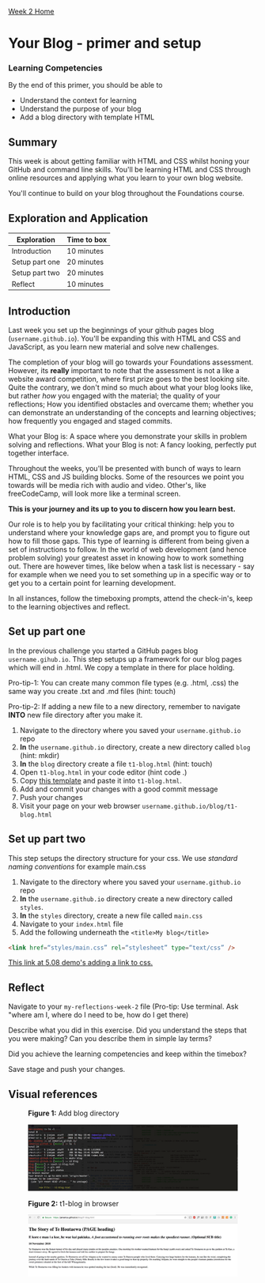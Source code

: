 [Week 2 Home](README.md)

# Your Blog - primer and setup

### Learning Competencies
By the end of this primer, you should be able to 
- Understand the context for learning 
- Understand the purpose of your blog 
- Add a blog directory with template HTML

## Summary
This week is about getting familiar with HTML and CSS whilst honing your GitHub and command line skills. You'll be learning HTML and CSS through online resources and applying what you learn to your own blog website. 

You'll continue to build on your blog throughout the Foundations course. 


## Exploration and Application

Exploration | Time to box |
------------|----------|
Introduction | 10 minutes
Setup part one | 20 minutes |
Setup part two | 20 minutes
Reflect | 10 minutes |


## Introduction 
Last week you set up the beginnings of your github pages blog (`username.github.io`). You'll be expanding this with HTML and CSS and JavaScript, as you learn new material and solve new challenges. 

The completion of your blog will go towards your Foundations assessment. However, its __really__ important to note that the assessment is not a like a website award competition, where first prize goes to the best looking site. Quite the contrary, we don't mind so much about what your blog looks like, but rather _how_ you engaged with the material; the quality of your reflections; How you identified obstacles and overcame them; whether you can demonstrate an understanding of the concepts and learning objectives; how frequently you engaged and staged commits.  

What your Blog is: A space where you demonstrate your skills in problem solving and reflections. 
What your Blog is not: A fancy looking, perfectly put together interface. 

Throughout the weeks, you'll be presented with bunch of ways to learn HTML, CSS and JS building blocks. 
Some of the resources we point you towards will be media rich with audio and video. Other's, like freeCodeCamp, will look more like a terminal screen. 

__This is your journey and its up to you to discern how you learn best.__ 

Our role is to help you by facilitating your critical thinking: help you to understand where your knowledge gaps are, and prompt you to figure out how to fill those gaps. This type of learning is different from being given a set of instructions to follow. In the world of web development (and hence problem solving) your greatest asset in knowing how to work something out. There are however times, like below when a task list is necessary - say for example when we need you to set something up in a specific way or to get you to a certain point for learning development. 

In all instances, follow the timeboxing prompts, attend the check-in's, keep to the learning objectives and reflect. 
 
## Set up part one
In the previous challenge you started a GitHub pages blog `username.gihub.io`. This step setups up a framework for our blog pages which will end in .html. We copy a template in there for place holding. 

Pro-tip-1: You can create many common file types (e.g. .html, .css) the same way you create .txt and .md files (hint: touch)

Pro-tip-2: If adding a new file to a new directory, remember to navigate __INTO__ new file directory after you make it.

1. Navigate to the directory where you saved your `username.github.io` repo
2. __In__ the `username.github.io` directory, create a new directory called `blog` (hint: mkdir)
3. __In__ the `blog` directory create a file `t1-blog.html` (hint: touch)
4. Open `t1-blog.html` in your code editor (hint code .)
5. Copy [this template](web-html-template.html) and paste it into `t1-blog.html`.
4. Add and commit your changes with a good commit message 
5. Push your changes 
6. Visit your page on your web browser `username.github.io/blog/t1-blog.html`

## Set up part two 
This step setups the directory structure for your css. We use _standard naming conventions_ for example main.css

1. Navigate to the directory where you saved your `username.github.io` repo
2. __In__ the `username.github.io` directory create a new directory called `styles`. 
3. __In__ the `styles` directory, create a new file called `main.css` 
4. Navigate to your `index.html` file 
5. Add the following underneath the `<title>My blog</title>`

```html
<link href=“styles/main.css” rel=“stylesheet” type=“text/css” />

``` 
[This link at 5.08 demo's adding a link to css.](https://www.youtube.com/watch?v=gBi8Obib0tw)



## Reflect
Navigate to your `my-reflections-week-2` file (Pro-tip: Use terminal. Ask "where am I, where do I need to be, how do I get there)

Describe what you did in this exercise. Did you understand the steps that you were making? Can you describe them in simple lay terms?

Did you achieve the learning competencies and keep within the timebox?

Save stage and push your changes. 


## Visual references 


<figure>
  <figcaption>
    <p><strong>Figure 1:</strong> Add blog directory</p>
  </figcaption>
  <img src="../images/blog-1-mkdir.png" alt="adding directory"><br>
</figure>

<figure>
  <figcaption>
    <p><strong>Figure 2:</strong> t1-blog in browser</p>
  </figcaption>
  <img src="../images/blog-2-template-on-web.png" alt="adding remotes"><br>
</figure>